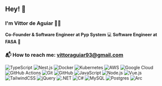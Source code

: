 ## Hey! 🖖

### I'm Vittor de Aguiar 😶‍🌫️

**Co-Founder & Software Engineer at Pyp System** 💻
**Software Engineer at FASA** 🏫

### 📬 How to reach me: vittoraguiar93@gmail.com

![TypeScript](https://img.shields.io/badge/TypeScript-3178C6?logo=typescript&logoColor=fff)
![Nest.js](https://img.shields.io/badge/Nest.js-%23E0234E.svg?&logo=NestJS&logoColor=red)
![Docker](https://img.shields.io/badge/Docker-2496ED?logo=docker&logoColor=fff)
![Kubernetes](https://img.shields.io/badge/Kubernetes-326CE5?logo=kubernetes&logoColor=fff)
![AWS](https://img.shields.io/badge/AWS-%23FF9900.svg?logo=amazon-web-services&logoColor=white)
![Google Cloud](https://img.shields.io/badge/Google%20Cloud-%234285F4.svg?logo=google-cloud&logoColor=white)
![GitHub Actions](https://img.shields.io/badge/GitHub_Actions-2088FF?logo=github-actions&logoColor=white)
![Git](https://img.shields.io/badge/Git-F05032?logo=git&logoColor=fff)
![GitHub](https://img.shields.io/badge/GitHub-%23121011.svg?logo=github&logoColor=white)
![JavaScript](https://img.shields.io/badge/JavaScript-F7DF1E?logo=javascript&logoColor=000)
![Node.js](https://img.shields.io/badge/-Node.js-6DA55F?&logo=Node.js&logoColor=white)
![Vue.js](https://img.shields.io/badge/Vue.js-4FC08D?logo=vuedotjs&logoColor=fff)
![TailwindCSS](https://img.shields.io/badge/Tailwind%20CSS-%2338B2AC.svg?logo=tailwind-css&logoColor=white)
![jQuery](https://img.shields.io/badge/jQuery-0769AD?logo=jquery&logoColor=fff)
![.NET](https://img.shields.io/badge/.NET-512BD4?logo=dotnet&logoColor=fff)
![C#](https://img.shields.io/badge/C%23-%23239120.svg?logo=csharp&logoColor=white)
![MySQL](https://img.shields.io/badge/MySQL-4479A1?logo=mysql&logoColor=fff)
![Postgres](https://img.shields.io/badge/Postgres-%23316192.svg?logo=postgresql&logoColor=white)
![Arc](https://img.shields.io/badge/Arc-FCBFBD?logo=arc&logoColor=000)
